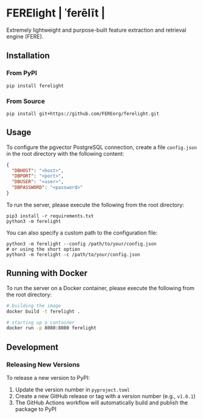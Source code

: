 # FERElight | ˈferēlīt |
Extremely lightweight and purpose-built feature extraction and retrieval engine (FERE).

## Installation

### From PyPI
```
pip install ferelight
```

### From Source
```
pip install git+https://github.com/FEREorg/ferelight.git
```

## Usage
To configure the pgvector PostgreSQL connection, create a file `config.json` in the root directory with the following content:

```json
{
  "DBHOST": "<host>",
  "DBPORT": "<port>",
  "DBUSER": "<user>",
  "DBPASSWORD": "<password>"
}
```

To run the server, please execute the following from the root directory:

```
pip3 install -r requirements.txt
python3 -m ferelight
```

You can also specify a custom path to the configuration file:

```
python3 -m ferelight --config /path/to/your/config.json
# or using the short option
python3 -m ferelight -c /path/to/your/config.json
```

## Running with Docker

To run the server on a Docker container, please execute the following from the root directory:

```bash
# building the image
docker build -t ferelight .

# starting up a container
docker run -p 8080:8080 ferelight
```

## Development

### Releasing New Versions

To release a new version to PyPI:

1. Update the version number in `pyproject.toml`
2. Create a new GitHub release or tag with a version number (e.g., `v1.0.1`)
3. The GitHub Actions workflow will automatically build and publish the package to PyPI
